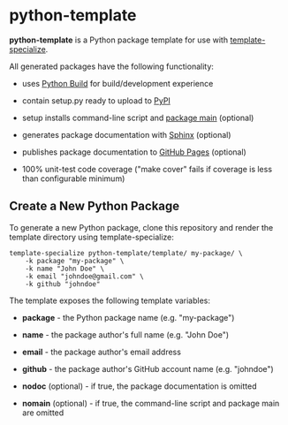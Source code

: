# python-template

**python-template** is a Python package template for use with
[template-specialize](https://pypi.org/project/template-specialize/).

All generated packages have the following functionality:

- uses [Python Build](https://github.com/craigahobbs/python-build#readme) for build/development experience

- contain setup.py ready to upload to [PyPI](https://pypi.org/)

- setup installs command-line script and [package main](https://docs.python.org/3/library/__main__.html) (optional)

- generates package documentation with [Sphinx](https://pypi.org/project/Sphinx/) (optional)

- publishes package documentation to [GitHub Pages](https://pages.github.com/) (optional)

- 100% unit-test code coverage ("make cover" fails if coverage is less than configurable minimum)


## Create a New Python Package

To generate a new Python package, clone this repository and render the template directory using template-specialize:

```
template-specialize python-template/template/ my-package/ \
    -k package "my-package" \
    -k name "John Doe" \
    -k email "johndoe@gmail.com" \
    -k github "johndoe"
```

The template exposes the following template variables:

- **package** - the Python package name (e.g. "my-package")

- **name** - the package author's full name (e.g. "John Doe")

- **email** - the package author's email address

- **github** - the package author's GitHub account name (e.g. "johndoe")

- **nodoc** (optional) - if true, the package documentation is omitted

- **nomain** (optional) - if true, the command-line script and package main are omitted
